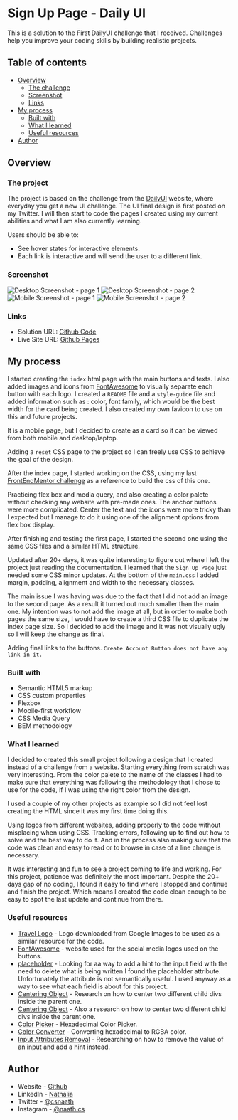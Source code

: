# Sign Up Page - Daily UI

This is a solution to the First DailyUI challenge that I received. Challenges help you improve your coding skills by building realistic projects.

## Table of contents

- [Overview](#overview)
  - [The challenge](#the-project)
  - [Screenshot](#screenshot)
  - [Links](#links)
- [My process](#my-process)
  - [Built with](#built-with)
  - [What I learned](#what-i-learned)
  - [Useful resources](#useful-resources)
- [Author](#author)


## Overview

### The project

The project is based on the challenge from the [DailyUI](https://www.dailyui.co/) website, where everyday you get a new UI challenge.
The UI final design is first posted on my Twitter. I will then start to code the pages I created using my current abilities and what I am also currently learning.

Users should be able to:

- See hover states for interactive elements.
- Each link is interactive and will send the user to a different link.

### Screenshot

![Desktop Screenshot - page 1](screenshot/desktop.png)
![Desktop Screenshot - page 2](screenshot/desktop2.png)
![Mobile Screenshot - page 1](screenshot/mobile.jpeg)
![Mobile Screenshot - page 2](screenshot/mobile2.jpeg)


### Links

- Solution URL: [Github Code](https://github.com/naathcs/Sign-Up-Pages)
- Live Site URL: [Github Pages](https://naathcs.github.io/Sign-Up-Pages/)

## My process

I started creating the `index` html page with the main buttons and texts. I also added images and icons from [FontAwesome](https://fontawesome.com/) to visually separate each button with each logo.
I created a `README` file and a `style-guide` file and added information such as : color, font family, which would be the best width for the card being created.
I also created my own favicon to use on this and future projects.

It is a mobile page, but I decided to create as a card so it can be viewed from both mobile and desktop/laptop.

Adding a `reset` CSS page to the project so I can freely use CSS to achieve the goal of the design.

After the index page, I started working on the CSS, using my last [FrontEndMentor challenge](https://www.frontendmentor.io/solutions/order-summary-card-solution-ryKGnnOEc) as a reference to build the css of this one.

Practicing flex box and media query, and also creating a color palete without checking any website with pre-made ones.
The anchor buttons were more complicated. Center the text and the icons were more tricky than I expected but I manage to do it using one of the alignment options from flex box display.

After finishing and testing the first page, I started the second one using the same CSS files and a similar HTML structure.

Updated after 20+ days, it was quite interesting to figure out where I left the project just reading the documentation. I learned that the `Sign Up Page` just needed some CSS minor updates. At the bottom of the `main.css` I added margin, padding, alignment and width to the necessary classes.

The main issue I was having was due to the fact that I did not add an image to the second page. As a result it turned out much smaller than the main one. My intention was to not add the image at all, but in order to make both pages the same size, I would have to create a third CSS file to duplicate the index page size. So I decided to add the image and it was not visually ugly so I will keep the change as final.

Adding final links to the buttons.
`Create Account Button does not have any link in it.  `

### Built with

- Semantic HTML5 markup
- CSS custom properties
- Flexbox
- Mobile-first workflow
- CSS Media Query
- BEM methodology

### What I learned

I decided to created this small project following a design that I created instead of a challenge from a website. Starting everything from scratch was very interesting. From the color palete to the name of the classes I had to make sure that everything was following the methodology that I chose to use for the code, if I was using the right color from the design.

I used a couple of my other projects as example so I did not feel lost creating the HTML since it was my first time doing this.

Using logos from different websites, adding properly to the code without misplacing when using CSS. Tracking errors, following up to find out how to solve and the best way to do it. And in the process also making sure that the code was clean and easy to read or to browse in case of a line change is necessary.

It was interesting and fun to see a project coming to life and working. For this project, patience was definitely the most important. Despite the 20+ days gap of no coding, I found it easy to find where I stopped and continue and finish the project. Which means I created the code clean enough to be easy to spot the last update and continue from there.

### Useful resources

- [Travel Logo](https://upload.wikimedia.org/wikipedia/commons/thumb/f/fb/Noun_15537_ccElliotVerhaeren_travel.svg/1200px-Noun_15537_ccElliotVerhaeren_travel.svg.png) - Logo downloaded from Google Images to be used as a similar resource for the code.
- [FontAwesome](https://fontawesome.com/) - website used for the social media logos used on the buttons.
- [placeholder](https://developer.mozilla.org/en-US/docs/Web/HTML/Element/input) - Looking for aa way to add a hint to the input field with the need to delete what is being written I found the placeholder attribute. Unfortunately the attribute is not semantically useful. I used anyway as a way to see what each field is about for this project.
- [Centering Object](https://stackoverflow.com/questions/2812770/add-centered-text-to-the-middle-of-a-horizontal-rule) - Research on how to center two different child divs inside the parent one.
- [Centering Object](https://www.w3schools.com/css/css_align.asp) - Also a research on how to center two different child divs inside the parent one.
- [Color Picker](https://www.google.com/search?q=hex+color+picker&oq=hex+col&aqs=chrome.1.0i67i433j0i433i512j69i57j0i67l3j0i512j69i60.2276j0j1&sourceid=chrome&ie=UTF-8) - Hexadecimal Color Picker.
- [Color Converter](https://rgbacolorpicker.com/hex-to-rgba) - Converting hexadecimal to RGBA color.
- [Input Attributes Removal](https://www.codegrepper.com/code-examples/javascript/remove+input+value) - Researching on how to remove the value of an input and add a hint instead.

## Author

- Website - [Github](https://github.com/naathcs)
- LinkedIn - [Nathalia](https://www.linkedin.com/in/naathcs/)
- Twitter - [@csnaath](https://twitter.com/csnaath)
- Instagram - [@naath.cs](https://instagram.com/naath.cs)
